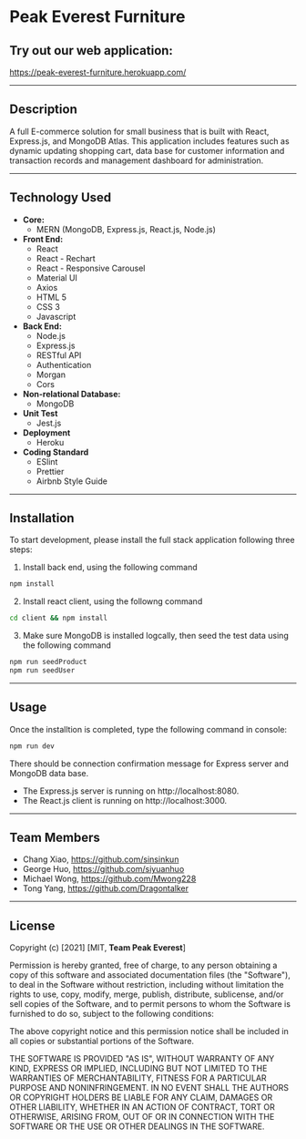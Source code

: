 # Peak Everest Furniture

## Try out our web application:

https://peak-everest-furniture.herokuapp.com/

---

## Description

A full E-commerce solution for small business that is built with React, Express.js, and MongoDB Atlas. This application includes features such as dynamic updating shopping cart, data base for customer information and transaction records and management dashboard for administration.

---

## Technology Used

- **Core:**
  - MERN (MongoDB, Express.js, React.js, Node.js)
- **Front End:**
  - React
  - React - Rechart
  - React - Responsive Carousel
  - Material UI
  - Axios
  - HTML 5
  - CSS 3
  - Javascript
- **Back End:**
  - Node.js
  - Express.js
  - RESTful API
  - Authentication
  - Morgan
  - Cors
- **Non-relational Database:**
  - MongoDB
- **Unit Test**
  - Jest.js
- **Deployment**
  - Heroku
- **Coding Standard**
  - ESlint
  - Prettier
  - Airbnb Style Guide

---

## Installation

To start development, please install the full stack application following three steps:

1. Install back end, using the following command

```bash
npm install
```

2. Install react client, using the followng command

```bash
cd client && npm install
```

3. Make sure MongoDB is installed logcally, then seed the test data using the following command

```bash
npm run seedProduct
npm run seedUser
```

---

## Usage

Once the installtion is completed, type the following command in console:

```bash
npm run dev
```

There should be connection confirmation message for Express server and MongoDB data base.

- The Express.js server is running on http://localhost:8080.
- The React.js client is running on http://localhost:3000.

---

## Team Members

- Chang Xiao, https://github.com/sinsinkun
- George Huo, https://github.com/siyuanhuo
- Michael Wong, https://github.com/Mwong228
- Tong Yang, https://github.com/Dragontalker

---

## License

Copyright (c) [2021] [MIT, __Team Peak Everest__]

Permission is hereby granted, free of charge, to any person obtaining a copy of this software and associated documentation files (the "Software"), to deal in the Software without restriction, including without limitation the rights to use, copy, modify, merge, publish, distribute, sublicense, and/or sell copies of the Software, and to permit persons to whom the Software is furnished to do so, subject to the following conditions:

The above copyright notice and this permission notice shall be included in all copies or substantial portions of the Software.

THE SOFTWARE IS PROVIDED "AS IS", WITHOUT WARRANTY OF ANY KIND, EXPRESS OR IMPLIED, INCLUDING BUT NOT LIMITED TO THE WARRANTIES OF MERCHANTABILITY, FITNESS FOR A PARTICULAR PURPOSE AND NONINFRINGEMENT. IN NO EVENT SHALL THE AUTHORS OR COPYRIGHT HOLDERS BE LIABLE FOR ANY CLAIM, DAMAGES OR OTHER LIABILITY, WHETHER IN AN ACTION OF CONTRACT, TORT OR OTHERWISE, ARISING FROM, OUT OF OR IN CONNECTION WITH THE SOFTWARE OR THE USE OR OTHER DEALINGS IN THE SOFTWARE.
